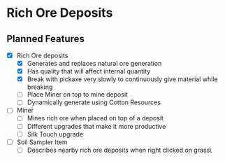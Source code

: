 # Rich Ore Deposits

## Planned Features

- [x] Rich Ore deposits
  - [x] Generates and replaces natural ore generation
  - [x] Has quality that will affect internal quantity
  - [x] Break with pickaxe very slowly to continuously give material while breaking
  - [ ] Place Miner on top to mine deposit
  - [ ] Dynamically generate using Cotton Resources

- [ ] Miner
  - [ ] Mines rich ore when placed on top of a deposit
  - [ ] Different upgrades that make it more productive
  - [ ] Silk Touch upgrade
 
- [ ] Soil Sampler Item
  - [ ] Describes nearby rich ore deposits when right clicked on grass\